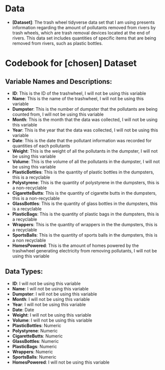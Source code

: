# Data

-   **\[Dataset\]**: The trash wheel tidyverse data set that I am using presents information regarding the amount of pollutants removed from rivers by trash wheels, which are trash removal devices located at the end of rivers. This data set includes quantities of specific items that are being removed from rivers, such as plastic bottles. 


# Codebook for \[chosen\] Dataset

## Variable Names and Descriptions:

-   **ID**: This is the ID of the trashwheel, I will not be using this variable
-   **Name**: This is the name of the trashwheel, I will not be using this variable
-   **Dumpster**: This is the number of dumpster that the pollutants are being counted from, I will not be using this variable
-   **Month**: This is the month that the data was collected, I will not be using this variable
-   **Year**: This is the year that the data was collected, I will not be using this variable
-   **Date**: This is the date that the pollutant information was recorded for quantities of each pollutants
-   **Weight**: This is the weight of all the pollutants in the dumpster, I will not be using this variable
-   **Volume**: This is the volume of all the pollutants in the dumpster, I will not be using this variable
-   **PlasticBottles**: This is the quantity of plastic bottles in the dumpsters, this is a recyclable
-   **Polystyrene**: This is the quantity of polystyrene in the dumpsters, this is a non-recyclable
-   **CigaretteButts**: This is the quantity of cigarette butts in the dumpsters, this is a non-recyclable
-   **GlassBottles**: This is the quantity of glass bottles in the dumpsters, this is a recyclable
-   **PlasticBags**: This is the quantity of plastic bags in the dumpsters, this is a recyclable
-   **Wrappers**: This is the quantity of wrappers in the the dumpsters, this is a recyclable
-   **SportsBalls**: This is the quantity of sports balls in the dumpsters, this is a non recyclable
-   **HomesPowered**: This is the amount of homes powered by the trashwheel generating electricity from removing pollutants, I will not be using this variable

## Data Types:

-   **ID**: I will not be using this variable
-   **Name**: I will not be using this variable
-   **Dumpster**: I will not be using this variable
-   **Month**: I will not be using this variable
-   **Year**: I will not be using this variable
-   **Date**: Date
-   **Weight**: I will not be using this variable
-   **Volume**: I will not be using this variable
-   **PlasticBottles**: Numeric
-   **Polystyrene**: Numeric
-   **CigaretteButts**: Numeric
-   **GlassBottles**: Numeric
-   **PlasticBags**: Numeric
-   **Wrappers**: Numeric
-   **SportsBalls**: Numeric
-   **HomesPowered**: I will not be using this variable